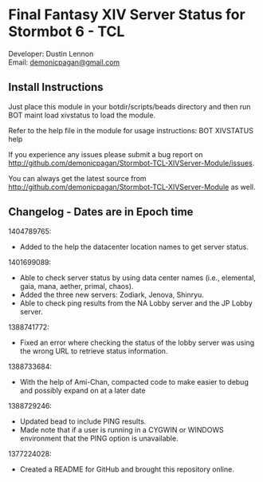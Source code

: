Final Fantasy XIV Server Status for Stormbot 6 - TCL
=====================================================
Developer: Dustin Lennon<br />
Email: <demonicpagan@gmail.com>

Install Instructions
--------------------
Just place this module in your botdir/scripts/beads directory and then run BOT maint load xivstatus to load the module.

Refer to the help file in the module for usage instructions: BOT XIVSTATUS help

If you experience any issues please submit a bug report on
<http://github.com/demonicpagan/Stormbot-TCL-XIVServer-Module/issues>.

You can always get the latest source from <http://github.com/demonicpagan/Stormbot-TCL-XIVServer-Module> as well.

Changelog - Dates are in Epoch time
-----------------------------------
1404789765:

*   Added to the help the datacenter location names to get server status.

1401699089:

*	Able to check server status by using data center names (i.e., elemental, gaia, mana, aether, primal, chaos).
*	Added the three new servers: Zodiark, Jenova, Shinryu.
*	Able to check ping results from the NA Lobby server and the JP Lobby server.

1388741772:

*	Fixed an error where checking the status of the lobby server was using the wrong URL to retrieve status information.

1388733684:

*	With the help of Ami-Chan, compacted code to make easier to debug and possibly expand on at a later date

1388729246:

*	Updated bead to include PING results.
*	Made note that if a user is running in a CYGWIN or WINDOWS environment that the PING option is unavailable.

1377224028:

*	Created a README for GitHub and brought this repository online.
